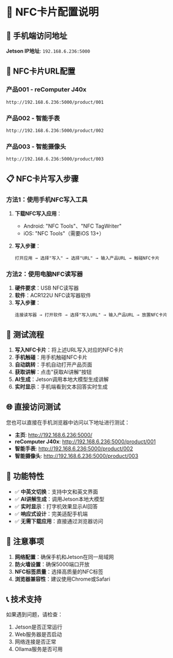 # 🎯 NFC卡片配置说明

## 📱 手机端访问地址

**Jetson IP地址**: `192.168.6.236:5000`

## 🔗 NFC卡片URL配置

### 产品001 - reComputer J40x
```
http://192.168.6.236:5000/product/001
```

### 产品002 - 智能手表
```
http://192.168.6.236:5000/product/002
```

### 产品003 - 智能摄像头
```
http://192.168.6.236:5000/product/003
```

## 📋 NFC卡片写入步骤

### 方法1：使用手机NFC写入工具

1. **下载NFC写入应用**：
   - Android: "NFC Tools"、"NFC TagWriter"
   - iOS: "NFC Tools"（需要iOS 13+）

2. **写入步骤**：
   ```
   打开应用 → 选择"写入" → 选择"URL" → 输入产品URL → 触碰NFC卡片
   ```

### 方法2：使用电脑NFC读写器

1. **硬件要求**：USB NFC读写器
2. **软件**：ACR122U NFC读写器软件
3. **写入步骤**：
   ```
   连接读写器 → 打开软件 → 选择"写入URL" → 输入产品URL → 放置NFC卡片
   ```

## 🧪 测试流程

1. **写入NFC卡片**：将上述URL写入对应的NFC卡片
2. **手机触碰**：用手机触碰NFC卡片
3. **自动跳转**：手机自动打开产品页面
4. **获取讲解**：点击"获取AI讲解"按钮
5. **AI生成**：Jetson调用本地大模型生成讲解
6. **实时显示**：手机端看到文本回答实时生成

## 🌐 直接访问测试

您也可以直接在手机浏览器中访问以下地址进行测试：

- **主页**: http://192.168.6.236:5000/
- **reComputer J40x**: http://192.168.6.236:5000/product/001
- **智能手表**: http://192.168.6.236:5000/product/002
- **智能摄像头**: http://192.168.6.236:5000/product/003

## 🔧 功能特性

- ✅ **中英文切换**：支持中文和英文界面
- ✅ **AI讲解生成**：调用Jetson本地大模型
- ✅ **实时显示**：打字机效果显示AI回答
- ✅ **响应式设计**：完美适配手机端
- ✅ **无需下载应用**：直接通过浏览器访问

## 🚨 注意事项

1. **网络配置**：确保手机和Jetson在同一局域网
2. **防火墙设置**：确保5000端口开放
3. **NFC标签质量**：选择高质量的NFC标签
4. **浏览器兼容性**：建议使用Chrome或Safari

## 📞 技术支持

如果遇到问题，请检查：
1. Jetson是否正常运行
2. Web服务器是否启动
3. 网络连接是否正常
4. Ollama服务是否可用
